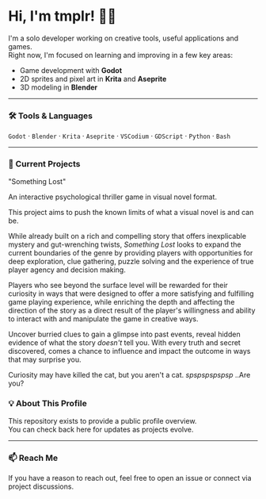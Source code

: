 # Hi, I'm tmplr! 👋🏻

I'm a solo developer working on creative tools, useful applications and games.  
Right now, I'm focused on learning and improving in a few key areas:

- Game development with **Godot**
- 2D sprites and pixel art in **Krita** and **Aseprite**
- 3D modeling in **Blender**

---

### 🛠️ Tools & Languages

`Godot` · `Blender` · `Krita` · `Aseprite` · `VSCodium` · `GDScript` · `Python` · `Bash`  

---

### 🧩 Current Projects

"Something Lost" 

An interactive psychological thriller game in visual novel format.

This project aims to push the known limits of what a visual novel is and can be.

While already built on a rich and compelling story that offers inexplicable 
mystery and gut-wrenching twists, *Something Lost* looks to expand the current 
boundaries of the genre by providing players with opportunities for deep exploration, 
clue gathering, puzzle solving and the experience of true player agency and decision making.

Players who see beyond the surface level will be rewarded for their curiosity in ways that were 
designed to offer a more satisfying and fulfilling game playing experience, while enriching the 
depth and affecting the direction of the story as a direct result of the player's willingness and 
ability to interact with and manipulate the game in creative ways.

Uncover burried clues to gain a glimpse into past events, reveal hidden evidence of what the 
story *doesn't* tell you. With every truth and secret discovered, comes a chance to influence 
and impact the outcome in ways that may surprise you. 

Curiosity may have killed the cat, but you aren't a cat.
*spspspspspsp* ..Are you?

### 💡 About This Profile

This repository exists to provide a public profile overview.  
You can check back here for updates as projects evolve.

---

### 📫 Reach Me

If you have a reason to reach out, feel free to open an issue or connect via project discussions.

<!-- 
--- -->
